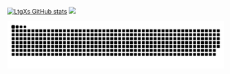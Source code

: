 <a href="https://github.com/LtgXs"><img src="https://github-readme-stats.vercel.app/api?username=LtgXs&show_icons=true&hide=&count_private=true&title_color=64748b&text_color=64748b&icon_color=ef4444&bg_color=171717&hide_border=true&show_icons=true" alt="LtgXs GitHub stats" /></a>
<a href="http://www.github.com/LtgXs"><img src="https://github-readme-streak-stats.herokuapp.com/?user=LtgXs&stroke=64748b&background=171717&ring=64748b&fire=64748b&currStreakNum=64748b&currStreakLabel=64748b&sideNums=64748b&sideLabels=64748b&dates=64748b&hide_border=true" /></a>

<picture>
  <source media="(prefers-color-scheme: dark)" srcset="https://raw.githubusercontent.com/LtgXs/LtgXs/output/github-contribution-grid-snake-dark.svg">
  <source media="(prefers-color-scheme: light)" srcset="https://raw.githubusercontent.com/LtgXs/LtgXs/output/github-contribution-grid-snake.svg">
  <img alt="github contribution grid snake animation" src="https://raw.githubusercontent.com/LtgXs/LtgXs/output/github-contribution-grid-snake.svg">
</picture>
